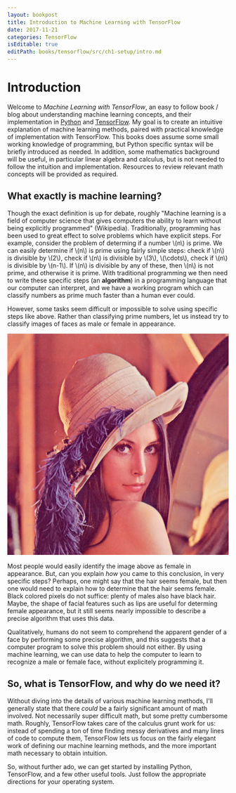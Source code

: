 ```yaml
---
layout: bookpost
title: Introduction to Machine Learning with TensorFlow
date: 2017-11-21
categories: TensorFlow
isEditable: true
editPath: books/tensorflow/src/ch1-setup/intro.md
---
```


# Introduction

Welcome to *Machine Learning with TensorFlow*, an easy to follow book / blog about understanding machine learning concepts, and their implementation in [Python](https://www.python.org) and [TensorFlow](https://www.tensorflow.org). My goal is to create an intuitive explanation of machine learning methods, paired with practical knowledge of implementation with TensorFlow. This books does assume some small working knowledge of programming, but Python specific syntax will be briefly introduced as needed.  In addition, some mathematics background will be useful, in particular linear algebra and calculus, but is not needed to follow the intuition and implementation. Resources to review relevant math concepts will be provided as required.

## What exactly is machine learning?

Though the exact definition is up for debate, roughly "Machine learning is a field of computer science that gives computers the ability to learn without being explicitly programmed" (Wikipedia). Traditionally, programming has been used to great effect to solve problems which have explicit steps. For example, consider the problem of determing if a number \\(n\\) is prime. We can easily determine if \\(n\\) is prime using fairly simple steps: check if \\(n\\) is divisible by \\(2\\), check if \\(n\\) is divisible by \\(3\\), \\(\cdots\\), check if \\(n\\) is divisible by \\(n-1\\). If \\(n\\) is divisible by any of these, then \\(n\\) is not prime, and otherwise it is prime. With traditional programming we then need to write these specific steps (an **algorithm**) in a programming language that our computer can interpret, and we have a working program which can classify numbers as prime much faster than a human ever could.

However, some tasks seem difficult or impossible to solve using specific steps like above. Rather than classifying prime numbers, let us instead try to classify images of faces as male or female in appearance.

![Female Image][lenna]

Most people would easily identify the image above as female in appearance. But, can you explain *how* you came to this conclusion, in very specific steps? Perhaps, one might say that the hair seems female, but then one would need to explain how to determine that the hair seems female. Black colored pixels do not suffice: plenty of males also have black hair. Maybe, the shape of facial features such as lips are useful for determing female appearance, but it still seems nearly impossible to describe a precise algorithm that uses this data.

Qualitatively, humans do not seem to comprehend the apparent gender of a face by performing some precise algorithm, and this suggests that a computer program to solve this problem should not either. By using machine learning, we can use data to help the computer to learn to recognize a male or female face, without explicitely programming it.

## So, what is TensorFlow, and why do we need it?

Without diving into the details of various machine learning methods, I'll generally state that there *could* be a fairly significant amount of math involved. Not necessarily super difficult math, but some pretty cumbersome math. Roughly, TensorFlow takes care of the calculus grunt work for us: instead of spending a ton of time finding messy derivatives and many lines of code to compute them, TensorFlow lets us focus on the fairly elegant work of defining our machine learning methods, and the more important math necessary to obtain intuition.

So, without further ado, we can get started by installing Python, TensorFlow, and a few other useful tools. Just follow the appropriate directions for your operating system.

[lenna]: /books/tensorflow/book/ch1-setup/lenna.png